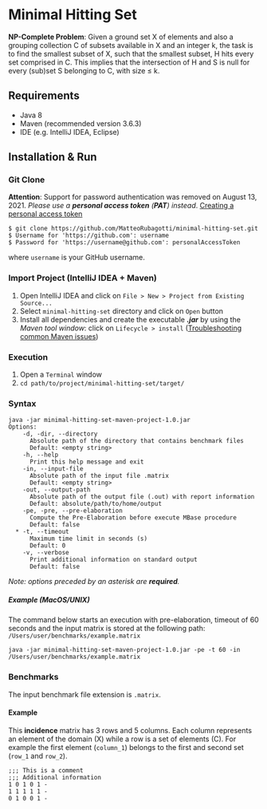 # Minimal Hitting Set

**NP-Complete Problem**: Given a ground set X of elements and also a grouping collection C of subsets available in X and an integer k, the task is to find the smallest subset of X, such that the smallest subset, H hits every set comprised in C. 
This implies that the intersection of H and S is null for every (sub)set S belonging to C, with size ≤ k.

## Requirements
- Java 8
- Maven (recommended version 3.6.3)
- IDE (e.g. IntelliJ IDEA, Eclipse)

## Installation & Run
### Git Clone
**Attention**: Support for password authentication was removed on August 13, 2021. *Please use a **personal access token** (**PAT**) instead*.
<a href="https://docs.github.com/en/authentication/keeping-your-account-and-data-secure/creating-a-personal-access-token#creating-a-token">Creating a personal access token</a>

```console
$ git clone https://github.com/MatteoRubagotti/minimal-hitting-set.git
$ Username for 'https://github.com': username
$ Password for 'https://username@github.com': personalAccessToken
```
where ```username``` is your GitHub username.

### Import Project (IntelliJ IDEA + Maven)
1. Open IntelliJ IDEA and click on ```File > New > Project from Existing Source...```
2. Select ```minimal-hitting-set``` directory and click on ```Open``` button
3. Install all dependencies and create the executable **_.jar_** by using the _Maven tool window_: click on ```Lifecycle > install``` ([Troubleshooting common Maven issues](https://www.jetbrains.com/help/idea/troubleshooting-common-maven-issues.html))

### Execution
1. Open a ```Terminal``` window
2. `cd path/to/project/minimal-hitting-set/target/`
 
### Syntax
```console
java -jar minimal-hitting-set-maven-project-1.0.jar 
Options:
    -d, -dir, --directory
      Absolute path of the directory that contains benchmark files
      Default: <empty string>
    -h, --help
      Print this help message and exit
    -in, --input-file
      Absolute path of the input file .matrix
      Default: <empty string>
    -out, --output-path
      Absolute path of the output file (.out) with report information
      Default: absolute/path/to/home/output
    -pe, -pre, --pre-elaboration
      Compute the Pre-Elaboration before execute MBase procedure
      Default: false
  * -t, --timeout
      Maximum time limit in seconds (s)
      Default: 0
    -v, --verbose
      Print additional information on standard output
      Default: false
```
_Note: options preceded by an asterisk are **required**._

##### Example (MacOS/UNIX)
The command below starts an execution with pre-elaboration, timeout of 60 seconds and the input matrix is stored at the following path: `/Users/user/benchmarks/example.matrix`
```console
java -jar minimal-hitting-set-maven-project-1.0.jar -pe -t 60 -in /Users/user/benchmarks/example.matrix 
```

### Benchmarks
The input benchmark file extension is `.matrix`.
#### Example
This **incidence** matrix has 3 rows and 5 columns. 
Each column represents an element of the domain (X) while a row is a set of elements (C). 
For example the first element (`column_1`) belongs to the first and second set (`row_1` and `row_2`).
```
;;; This is a comment
;;; Additional information
1 0 1 0 1 -
1 1 1 1 1 -
0 1 0 0 1 -
```



